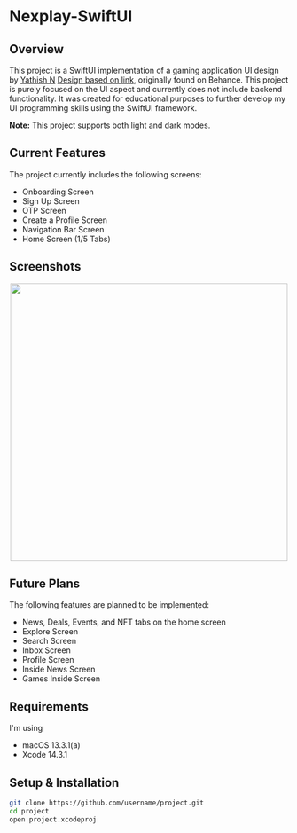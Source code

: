 # Nexplay-SwiftUI

## Overview

This project is a SwiftUI implementation of a gaming application 
UI design by [Yathish N]([link-to-designer-profile](https://www.behance.net/yathishn)) [Design based on link](https://www.behance.net/gallery/172972853/iOS-Social-Game-App-Nexplay?tracking_source=search_projects|gaming+iOS+app), originally found on Behance.
This project is purely focused on the UI aspect and currently does not include backend functionality. 
It was created for educational purposes to further develop my UI programming skills using the SwiftUI framework.

**Note:** This project supports both light and dark modes.

## Current Features

The project currently includes the following screens:

- Onboarding Screen
- Sign Up Screen
- OTP Screen
- Create a Profile Screen
- Navigation Bar Screen
- Home Screen (1/5 Tabs)

## Screenshots

<p align="center">
  <img src="https://github.com/GytisMeister/Nexplay-SwiftUI/blob/main/Home_dark.PNG" width="500">
</p>

## Future Plans

The following features are planned to be implemented:

- News, Deals, Events, and NFT tabs on the home screen
- Explore Screen
- Search Screen
- Inbox Screen
- Profile Screen
- Inside News Screen
- Games Inside Screen

## Requirements

I'm using

- macOS 13.3.1(a)
- Xcode 14.3.1

## Setup & Installation

```bash
git clone https://github.com/username/project.git
cd project
open project.xcodeproj
